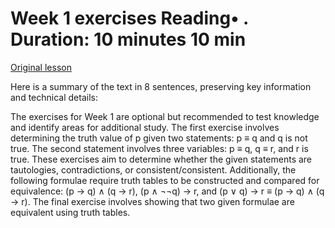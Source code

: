 # Week 1 exercises Reading• . Duration: 10 minutes 10 min

[Original lesson](https://www.coursera.org/learn/uol-fundamentals-of-computer-science/supplement/7mWBi/week-1-exercises)

Here is a summary of the text in 8 sentences, preserving key information and technical details:

The exercises for Week 1 are optional but recommended to test knowledge and identify areas for additional study. The first exercise involves determining the truth value of p given two statements: p ≡ q and q is not true. The second statement involves three variables: p ≡ q, q ≡ r, and r is true. These exercises aim to determine whether the given statements are tautologies, contradictions, or consistent/consistent. Additionally, the following formulae require truth tables to be constructed and compared for equivalence: (p → q) ∧ (q → r), (p ∧ ¬¬q) → r, and (p ∨ q) → r ≡ (p → q) ∧ (q → r). The final exercise involves showing that two given formulae are equivalent using truth tables.

